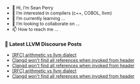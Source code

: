 - 👋 Hi, I’m Sean Perry
- 👀 I’m interested in compilers (c++, COBOL, llvm)
- 🌱 I’m currently learning ...
- 💞️ I’m looking to collaborate on ...
- 📫 How to reach me ...

<!---
s66perry/s66perry is a ✨ special ✨ repository because its `README.md` (this file) appears on your GitHub profile.
You can click the Preview link to take a look at your changes.
--->
### 📕 Latest LLVM Discourse Posts

<!-- DISCOURSE-LLVM:START -->
- [[RFC] arithmetic vs llvm dialect](https://discourse.llvm.org/t/rfc-arithmetic-vs-llvm-dialect/72477#post_5)
- [Clangd won&#39;t find all references when invoked from header](https://discourse.llvm.org/t/clangd-wont-find-all-references-when-invoked-from-header/72478#post_4)
- [Clangd won&#39;t find all references when invoked from header](https://discourse.llvm.org/t/clangd-wont-find-all-references-when-invoked-from-header/72478#post_3)
- [[RFC] arithmetic vs llvm dialect](https://discourse.llvm.org/t/rfc-arithmetic-vs-llvm-dialect/72477#post_4)
- [Clangd won&#39;t find all references when invoked from header](https://discourse.llvm.org/t/clangd-wont-find-all-references-when-invoked-from-header/72478#post_2)
<!-- DISCOURSE-LLVM:END -->
